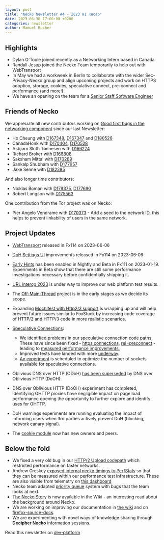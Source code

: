 ```yaml
---
layout: post
title: "Necko Newsletter #4 - 2023 H1 Recap"
date: 2023-06-30 17:00:00 +0200
categories: newsletter
author: Manuel Bucher
---
```


## Highlights

- Dylan O'Toole joined recently as a Networking Intern based in Canada
- Randall Jesup joined the Necko Team temporarily to help out with WebTransport
- In May we had a workweek in Berlin to collaborate with the wider Sec-Privacy-Necko group and align upcoming projects and work on HTTPS adoption, storage, cookies, speculative connect, pre-connect and performance (and more!).
- We have an opening on the team for a [Senior Staff Software Engineer](https://www.mozilla.org/en-US/careers/position/gh/5006202/)

## Friends of Necko

We appreciate all new contributors working on [Good first bugs in the
networking component](https://mzl.la/3ONctUp) since our last
Newsletter:

- Ho Cheung with [D167348](https://phabricator.services.mozilla.com/D167348), [D167347](https://phabricator.services.mozilla.com/D167347) and [D180526](https://phabricator.services.mozilla.com/D180526)
- CanadaHonk with [D170404](https://phabricator.services.mozilla.com/D170404), [D170528](https://phabricator.services.mozilla.com/D170528)
- Asbjørn Sloth Tønnesen with [D166224](https://phabricator.services.mozilla.com/D166224)
- Richard Broker with [D166808](https://phabricator.services.mozilla.com/D166808)
- Saksham Mittal with [D170289](https://phabricator.services.mozilla.com/D170289)
- Sankalp Shubham with [D177957](https://phabricator.services.mozilla.com/D177957)
- Jake Senne with [D182285](https://phabricator.services.mozilla.com/D182285)

And also longer time contributors:

- Nicklas Boman with [D178375](https://phabricator.services.mozilla.com/D178375), [D177690](https://phabricator.services.mozilla.com/D177690)
- Robert Longson with [D175563](https://phabricator.services.mozilla.com/D175563)

One contribution from the Tor project was on Necko:

- Pier Angelo Vendrame with [D170373](https://phabricator.services.mozilla.com/D170373) - Add a seed to the network ID, this helps to prevent linkability of users in the same network.

## Project Updates

- [WebTransport](https://bugzilla.mozilla.org/show_bug.cgi?id=1709355) released in Fx114 on 2023-06-06
- [DoH Settings UI](https://bugzilla.mozilla.org/show_bug.cgi?id=1610741) improvements released in Fx114 on 2023-06-06
- [Early Hints](https://developer.mozilla.org/en-US/docs/Web/HTTP/Status/103) has been enabled in Nightly and Beta in Fx111 on 2023-01-19. Experiments in Beta show that there are still some performance investigations necessary before confidentially shipping it.
- [URL interop 2023](https://bugzilla.mozilla.org/show_bug.cgi?id=1815647) is under way to improve our web platform test results.
- The [Off-Main-Thread](https://bugzilla.mozilla.org/show_bug.cgi?id=1528285) project is in the early stages as we decide its scope.
- Expanding [Mochitest with Http2/3 support](https://bugzilla.mozilla.org/show_bug.cgi?id=1784079) is wrapping up and will help prevent future issues similar to FoxStuck by increasing code coverage of HTTP/2 and HTTP/3 code in more realistic scenarios.

- [Speculative Connections](https://bugzilla.mozilla.org/show_bug.cgi?id=1816678):
  - We identified problems in our speculative connection code paths. These have since been fixed - [https connections](https://bugzilla.mozilla.org/show_bug.cgi?id=1813618), [rel=preconnect](https://bugzilla.mozilla.org/show_bug.cgi?id=1543990) - leading to [measured performance improvements.](https://bugzilla.mozilla.org/show_bug.cgi?id=1816678#c6)
  - Improved tests have landed with more [underway](https://bugzilla.mozilla.org/show_bug.cgi?id=1818798).
  - [An experiment](https://bugzilla.mozilla.org/show_bug.cgi?id=1816539) is scheduled to optimize the number of sockets available for speculative connections.
- Oblivious DNS over HTTP (ODoH) [has been superseded](https://bugzilla.mozilla.org/show_bug.cgi?id=1835805) by DNS over Oblivious HTTP (DoOH).
- DNS over Oblivious HTTP (DoOH) experiment has completed, identifying OHTTP proxies have negligible impact on page load performance opening the opportunity to further explore and identify uses for OHTTP.
- DoH warnings experiments are running evaluating the impact of informing users when 3rd parties actively prevent DoH (blocking, network canary signal).
- The [cookie module](https://firefox-source-docs.mozilla.org/mots/index.html#core-cookies) now has new owners and peers.

## Below the fold

- We fixed a very old bug in our [HTTP/2 Upload codepath](https://bugzilla.mozilla.org/show_bug.cgi?id=1596576) which restricted performance on faster networks.
- Andrew Creskey [exposed internal necko timings to PerfStats](https://bugzilla.mozilla.org/show_bug.cgi?id=1810871) so that they can be measured within our performance test infrastructure. These are also visible from telemetry on [this dashboard](https://sql.telemetry.mozilla.org/dashboard/test_42)
- Necko team adapted [priority queue](https://mzl.la/43g6qjw) system with bugs that the team looks at next
- [The Necko Story](https://wiki.mozilla.org/Necko/The_Necko_Story) is now available in the Wiki - an interesting read about the background around Necko.
- We are working on improving our documentation in [the wiki](https://wiki.mozilla.org/Networking) and on [firefox-source-docs](https://firefox-source-docs.mozilla.org/networking/).
- We are experimenting with novel ways of knowledge sharing through **Decipher Necko** information sessions.

Read this newsletter on [dev-platform](https://groups.google.com/a/mozilla.org/g/dev-platform/c/hvd--aoDjzo)
